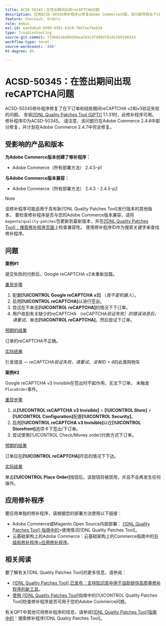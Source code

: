 ```yaml
---
title: ACSD-50345：在签出期间出现reCAPTCHA问题
description: 应用ACSD-50345修补程序以修复Adobe Commerce问题，该问题导致在下订单时和结账过程中reCAPTCHA v2和v3验证失败。
feature: Checkout, Orders
role: Admin
exl-id: eae9a6ad-0999-4581-b3c0-7667ee7beb54
type: Troubleshooting
source-git-commit: 7fdb02a6d89d50ea593c5fd99d78101f89198424
workflow-type: tm+mt
source-wordcount: '448'
ht-degree: 0%

---
```


# ACSD-50345：在签出期间出现reCAPTCHA问题

ACSD-50345修补程序修复了在下订单和结账期间reCAPTCHA v2和v3验证失败的问题。 安装[[!DNL Quality Patches Tool (QPT)]](https://experienceleague.adobe.com/en/docs/commerce-operations/tools/quality-patches-tool/quality-patches-tool-to-self-serve-quality-patches) 1.1.31时，此修补程序可用。 修补程序ID为ACSD-50345。 请注意，该问题已在Adobe Commerce 2.4.6中部分修复，并计划在Adobe Commerce 2.4.7中完全修复。

## 受影响的产品和版本

**为Adobe Commerce版本创建了修补程序：**

* Adobe Commerce（所有部署方法） 2.4.5-p1

**与Adobe Commerce版本兼容：**

* Adobe Commerce（所有部署方法） 2.4.3 - 2.4.5-p2

>[!NOTE]
>
>该修补程序可能适用于具有新[!DNL Quality Patches Tool]发行版本的其他版本。 要检查修补程序是否与您的Adobe Commerce版本兼容，请将`magento/quality-patches`包更新到最新版本，并在[[!DNL Quality Patches Tool]：搜索修补程序页面](https://experienceleague.adobe.com/tools/commerce-quality-patches/index.html)上检查兼容性。 使用修补程序ID作为搜索关键字来查找修补程序。

## 问题

**案例#1**

提交失败的付款后，Google reCAPTCHA v2未重新加载。

<u>重现步骤</u>

1. 配置&#x200B;**[!UICONTROL Google reCAPTCHA v2]** （*我不是机器人*）。
1. 启用&#x200B;**[!UICONTROL reCAPTCHA]**&#x200B;以进行签出。
1. 尝试在不单击&#x200B;**[!UICONTROL reCAPTCHA]**&#x200B;的情况下下订单。
1. 用户收到有关缺少的reCAPTCHA （*reCAPTCHA验证失败）的错误消息后，请重试*，单击&#x200B;**[!UICONTROL reCAPTCHA]**，然后尝试下订单。

<u>预期的结果</u>

订单的reCAPTCHA不正确。

<u>实际结果</u>

引发错误 — *reCAPTCHA验证失败，请重试*，*没有ID = 4*&#x200B;的此类购物车

**案例#2**

Google reCAPTCHA v3 Invisible在签出时不起作用，无法下订单。 未触发`PlaceOrder`事件。

<u>重现步骤</u>

1. 从&#x200B;**[!UICONTROL reCAPTCHA v3 Invisible]** > **[!UICONTROL Store]** > **[!UICONTROL Configuration]**&#x200B;配置&#x200B;**[!UICONTROL Security]**。
1. 启用&#x200B;**[!UICONTROL reCAPTCHA v3 Invisible]**&#x200B;以在&#x200B;**[!UICONTROL Storefront]**&#x200B;选项卡下签出/下订单。
1. 尝试使用[!UICONTROL Check/Money order]付款方式下订单。

<u>预期的结果</u>

订单应在&#x200B;**[!UICONTROL reCAPTCHA]**&#x200B;开启的情况下下达。

<u>实际结果</u>

单击&#x200B;**[!UICONTROL Place Order]**&#x200B;按钮后，该按钮将被禁用，并且不会再发生任何操作。

## 应用修补程序

要应用单独的修补程序，请根据您的部署方法使用以下链接：

* Adobe Commerce或Magento Open Source内部部署： [[!DNL Quality Patches Tool] 指南中的](/help/tools/quality-patches-tool/usage.md)>使用情况[!DNL Quality Patches Tool]。
* 云基础架构上的Adobe Commerce：云基础架构上的Commerce指南中的[升级和修补程序>应用修补程序](https://experienceleague.adobe.com/docs/commerce-cloud-service/user-guide/develop/upgrade/apply-patches.html)。

## 相关阅读

要了解有关[!DNL Quality Patches Tool]的更多信息，请参阅：

* [[!DNL Quality Patches Tool] 已发布：支持知识库中用于自助提供高质量修补程序的新工具](https://experienceleague.adobe.com/en/docs/commerce-operations/tools/quality-patches-tool/quality-patches-tool-to-self-serve-quality-patches)。
* [使用 [!DNL Quality Patches Tool]](/help/tools/quality-patches-tool/patches-available-in-qpt/check-patch-for-magento-issue-with-magento-quality-patches.md)指南中的[!UICONTROL Quality Patches Tool]检查修补程序是否可用于您的Adobe Commerce问题。


有关QPT中其他可用修补程序的信息，请参阅[[!DNL Quality Patches Tool]指南中的](https://experienceleague.adobe.com/tools/commerce-quality-patches/index.html)：搜索修补程序[!DNL Quality Patches Tool]。
